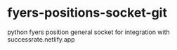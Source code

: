 # fyers-positions-socket-git
python fyers position general socket for integration with successrate.netlify.app
